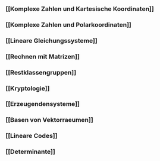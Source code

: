 ### [[Komplexe Zahlen und Kartesische Koordinaten]]
### [[Komplexe Zahlen und Polarkoordinaten]]
### [[Lineare Gleichungssysteme]]
### [[Rechnen mit Matrizen]]
### [[Restklassengruppen]]
### [[Kryptologie]]
### [[Erzeugendensysteme]]
### [[Basen von Vektorraeumen]]
### [[Lineare Codes]]
### [[Determinante]]